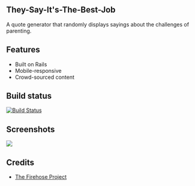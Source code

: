 ## They-Say-It's-The-Best-Job
A quote generator that randomly displays sayings about the challenges of parenting.

## Features
* Built on Rails
* Mobile-responsive
* Crowd-sourced content

## Build status

[![Build Status](https://travis-ci.org/msarit/splurtyarit.svg?branch=master)](https://travis-ci.org/msarit/splurtyarit)

## Screenshots
<kbd>
<img src="https://image.ibb.co/d1OODy/Screen_Shot_2018_05_10_at_4_08_43_PM.png">
</kbd>

## Credits
* [The Firehose Project](https://thefirehoseproject.com)
